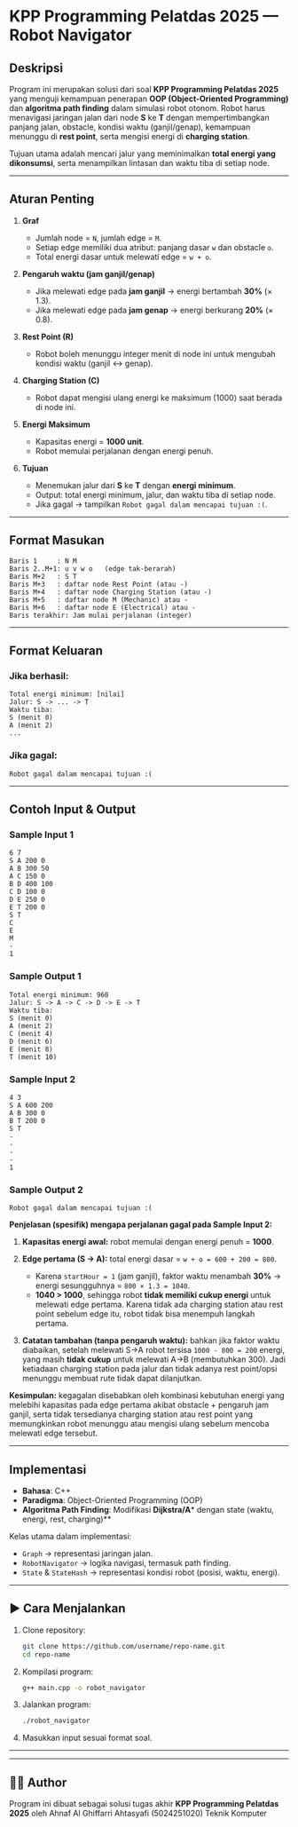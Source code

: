 # KPP Programming Pelatdas 2025 — Robot Navigator

## Deskripsi

Program ini merupakan solusi dari soal **KPP Programming Pelatdas 2025** yang menguji kemampuan penerapan **OOP (Object-Oriented Programming)** dan **algoritma path finding** dalam simulasi robot otonom. Robot harus menavigasi jaringan jalan dari node **S** ke **T** dengan mempertimbangkan panjang jalan, obstacle, kondisi waktu (ganjil/genap), kemampuan menunggu di **rest point**, serta mengisi energi di **charging station**.

Tujuan utama adalah mencari jalur yang meminimalkan **total energi yang dikonsumsi**, serta menampilkan lintasan dan waktu tiba di setiap node.

---

## Aturan Penting

1. **Graf**

   * Jumlah node = `N`, jumlah edge = `M`.
   * Setiap edge memiliki dua atribut: panjang dasar `w` dan obstacle `o`.
   * Total energi dasar untuk melewati edge = `w + o`.

2. **Pengaruh waktu (jam ganjil/genap)**

   * Jika melewati edge pada **jam ganjil** → energi bertambah **30%** (× 1.3).
   * Jika melewati edge pada **jam genap** → energi berkurang **20%** (× 0.8).

3. **Rest Point (R)**

   * Robot boleh menunggu integer menit di node ini untuk mengubah kondisi waktu (ganjil ↔ genap).

4. **Charging Station (C)**

   * Robot dapat mengisi ulang energi ke maksimum (1000) saat berada di node ini.

5. **Energi Maksimum**

   * Kapasitas energi = **1000 unit**.
   * Robot memulai perjalanan dengan energi penuh.

6. **Tujuan**

   * Menemukan jalur dari **S** ke **T** dengan **energi minimum**.
   * Output: total energi minimum, jalur, dan waktu tiba di setiap node.
   * Jika gagal → tampilkan `Robot gagal dalam mencapai tujuan :(`.

---

## Format Masukan

```
Baris 1     : N M
Baris 2..M+1: u v w o   (edge tak-berarah)
Baris M+2   : S T
Baris M+3   : daftar node Rest Point (atau -)
Baris M+4   : daftar node Charging Station (atau -)
Baris M+5   : daftar node M (Mechanic) atau -
Baris M+6   : daftar node E (Electrical) atau -
Baris terakhir: Jam mulai perjalanan (integer)
```

---

## Format Keluaran

### Jika berhasil:

```
Total energi minimum: [nilai]
Jalur: S -> ... -> T
Waktu tiba:
S (menit 0)
A (menit 2)
...
```

### Jika gagal:

```
Robot gagal dalam mencapai tujuan :(
```

---

## Contoh Input & Output

### Sample Input 1

```
6 7
S A 200 0
A B 300 50
A C 150 0
B D 400 100
C D 100 0
D E 250 0
E T 200 0
S T
C
E
M
-
1
```

### Sample Output 1

```
Total energi minimum: 960
Jalur: S -> A -> C -> D -> E -> T
Waktu tiba:
S (menit 0)
A (menit 2)
C (menit 4)
D (menit 6)
E (menit 8)
T (menit 10)
```

### Sample Input 2

```
4 3
S A 600 200
A B 300 0
B T 200 0
S T
-
-
-
-
1
```

### Sample Output 2

```
Robot gagal dalam mencapai tujuan :(
```

**Penjelasan (spesifik) mengapa perjalanan gagal pada Sample Input 2:**

1. **Kapasitas energi awal:** robot memulai dengan energi penuh = **1000**.
2. **Edge pertama (S -> A):** total energi dasar = `w + o = 600 + 200 = 800`.

   * Karena `startHour = 1` (jam ganjil), faktor waktu menambah **30%** → energi sesungguhnya = `800 × 1.3 = 1040`.
   * **1040 > 1000**, sehingga robot **tidak memiliki cukup energi** untuk melewati edge pertama. Karena tidak ada charging station atau rest point sebelum edge itu, robot tidak bisa menempuh langkah pertama.
3. **Catatan tambahan (tanpa pengaruh waktu):** bahkan jika faktor waktu diabaikan, setelah melewati S→A robot tersisa `1000 - 800 = 200` energi, yang masih **tidak cukup** untuk melewati A→B (membutuhkan 300). Jadi ketiadaan charging station pada jalur dan tidak adanya rest point/opsi menunggu membuat rute tidak dapat dilanjutkan.

**Kesimpulan:** kegagalan disebabkan oleh kombinasi kebutuhan energi yang melebihi kapasitas pada edge pertama akibat obstacle + pengaruh jam ganjil, serta tidak tersedianya charging station atau rest point yang memungkinkan robot menunggu atau mengisi ulang sebelum mencoba melewati edge tersebut.

---

## Implementasi

* **Bahasa**: C++
* **Paradigma**: Object-Oriented Programming (OOP)
* **Algoritma Path Finding**: Modifikasi **Dijkstra/A**\* dengan state (waktu, energi, rest, charging)\*\*

Kelas utama dalam implementasi:

* `Graph` → representasi jaringan jalan.
* `RobotNavigator` → logika navigasi, termasuk path finding.
* `State` & `StateHash` → representasi kondisi robot (posisi, waktu, energi).

---

## ▶️ Cara Menjalankan

1. Clone repository:

   ```bash
   git clone https://github.com/username/repo-name.git
   cd repo-name
   ```
2. Kompilasi program:

   ```bash
   g++ main.cpp -o robot_navigator
   ```
3. Jalankan program:

   ```bash
   ./robot_navigator
   ```
4. Masukkan input sesuai format soal.

---

---

## 👨‍💻 Author

Program ini dibuat sebagai solusi tugas akhir **KPP Programming Pelatdas 2025** oleh Ahnaf Al Ghiffarri Ahtasyafi (5024251020) Teknik Komputer
